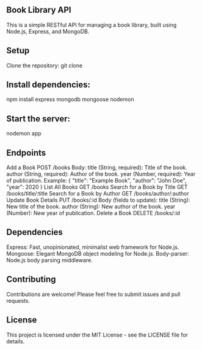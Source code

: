 ## Book Library API
This is a simple RESTful API for managing a book library, built using Node.js, Express, and MongoDB.

## Setup
Clone the repository:
git clone <repository-url>

## Install dependencies:
npm install express mongodb mongoose nodemon

## Start the server:
nodemon app

## Endpoints
Add a Book
POST /books
Body:
title (String, required): Title of the book.
author (String, required): Author of the book.
year (Number, required): Year of publication.
Example:
{
  "title": "Example Book",
  "author": "John Doe",
  "year": 2020
}
List All Books
GET /books
Search for a Book by Title
GET /books/title/:title
Search for a Book by Author
GET /books/author/:author
Update Book Details
PUT /books/:id
Body (fields to update):
title (String): New title of the book.
author (String): New author of the book.
year (Number): New year of publication.
Delete a Book
DELETE /books/:id

## Dependencies
Express: Fast, unopinionated, minimalist web framework for Node.js.
Mongoose: Elegant MongoDB object modeling for Node.js.
Body-parser: Node.js body parsing middleware.


## Contributing
Contributions are welcome! Please feel free to submit issues and pull requests.

## License
This project is licensed under the MIT License - see the LICENSE file for details.